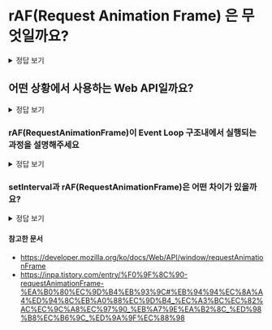 # rAF(Request Animation Frame) 은 무엇일까요?

<details>
<summary>정답 보기</summary>

- window.requestAnimationFrame()은 브라우저에게 수행하기를 원하는 애니메이션을 알리고 다음 리페인트가 진행되기 전에 해당 애니메이션을 업데이트하는 함수를 호출하게 합니다. 이 메소드는 리페인트 이전에 실행할 콜백을 인자로 받습니다.
- 브라우저에서 애니메이션을 효율적으로 업데이트 할 수 있는 API 입니다. 좀더 부드러운 애니메이션 표현이 가능해집니다.
- Web API. 1초에 60회(60fps)의 주기를 가지고, 다음 리페인트(렌더링) 전에 호출되는 함수입니다.

```javascript
function animate() {
  // 애니메이션 로직 작성
  // ...

  // 다음 애니메이션 프레임을 예약
  requestAnimationFrame(animate);
}

// 첫 애니메이션 프레임을 예약
requestAnimationFrame(animate);

// cancel animation frame
const id = requestAnimationFrame(animate);
cancelAnimationFrame(id);
```

</details>

## 어떤 상황에서 사용하는 Web API일까요?

<details>
<summary>정답 보기</summary>

- 애니메이션 효과를 만들거나 타이머를 만드는 등 시각적 업데이트를 수행할 때 사용할 수 있습니다.

- 브라우저는 리플로우, 리페인트 과정을 거쳐서 리렌더링을 하게된다. 아직 이전 리렌더링이 끝나지도 않았는데 다음 애니메이션 로직을 실행하도록 명령을 내린다면 애니메이션이 의도한대로 부드럽게 움직이지 않는다.

  - requestAnimationFrame은 위와 같은 문제를 해결해준다. 리페인트 과정이 끝난 후 적용할 애니메이션을 requestAnimationFrame의 콜백으로 넣어주면 된다.

</details>

### rAF(RequestAnimationFrame)이 Event Loop 구조내에서 실행되는 과정을 설명해주세요

<details>
<summary>정답 보기</summary>

1. requestAnimationFrame이 호출되면, 이 함수에 전달된 콜백 함수는 브라우저 웹 API에 의해 관리되는 애니메이션 프레임 준비 큐에 추가됩니다.

2. 화면 갱신 주기가 오면, '애니메이션 프레임 준비 큐'의 콜백 함수들은 브라우저에 의해 '콜백 큐'로 이동됩니다.

3. 이벤트 루프에 의해 콜스택이 비어있을때 콜백 큐의 콜백 함수가 콜스택으로 이동되어 실행됩니다.

만약 또 다른 rAF 호출이 콜백 내에서 이루어진다면, 이 과정은 계속 반복됩니다.

</details>

### setInterval과 rAF(RequestAnimationFrame)은 어떤 차이가 있을까요?

<details>
<summary>정답 보기</summary>

1프레임(16ms)마다 호출이 보장 되는지 여부가 가장 큰 차이점입니다.

`setInterval`을 사용한 경우엔 프레임과 무관하게 실행되기 때문에 이벤트루프가 이벤트 큐의 setInterval callback을 가져와서 처리하는데 지연이 생길 수 있고, 그로인해 렌더링이 늦어져 화면이 끊기는 현상이 발생할 수 있습니다. 반대로 1프레임에 여러번 실행될 수도 있다.

`RequestAnimationFrame`은 브라우저가 화면 주사율에 맞춰 리페인트 이전에 콜백을 실행시킴으로써 렌더링이 끊기는 현상을 방지할 수 있습니다.
또한 rAF는 콜백 함수가 실행되는 주기를 브라우저에게 맡기기 때문에, 브라우저가 비활성화되어 있거나 탭이 백그라운드에 있을 때는 콜백 함수가 실행되지 않습니다

다만 실행 시간이 1프레임(보통 16ms)가 넘는 경우엔 렌더링이 끊기는 현상이 발생할 수 있습니다.

</details>

#### 참고한 문서

- https://developer.mozilla.org/ko/docs/Web/API/window/requestAnimationFrame
- https://inpa.tistory.com/entry/%F0%9F%8C%90-requestAnimationFrame-%EA%B0%80%EC%9D%B4%EB%93%9C#%EB%94%94%EC%8A%A4%ED%94%8C%EB%A0%88%EC%9D%B4_%EC%A3%BC%EC%82%AC%EC%9C%A8%EC%97%90_%EB%A7%9E%EA%B2%8C_%ED%98%B8%EC%B6%9C_%ED%9A%9F%EC%88%98
